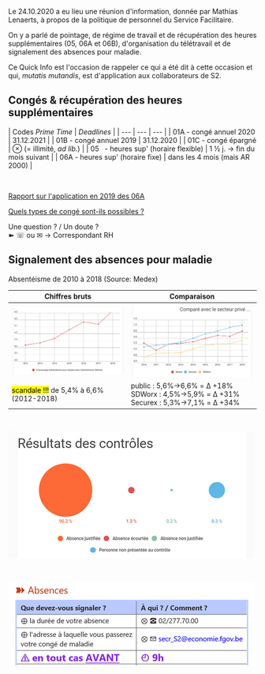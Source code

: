 <link rel="stylesheet" href="S2.css">
<link rel="stylesheet" href="foghorn2.css">

Le 24.10.2020 a eu lieu une réunion d'information, donnée par Mathias Lenaerts, à propos de la politique de personnel du Service Facilitaire.

On y a parlé de pointage, de régime de travail et de récupération des heures supplémentaires (05, 06A et 06B), d'organisation du télétravail et de signalement des absences pour maladie.

Ce Quick Info est l'occasion de rappeler ce qui a été dit à cette occasion et qui, *mutatis mutandis*, est d'application aux collaborateurs de S2.

## Congés & récupération des heures supplémentaires

| Codes *Prime Time* | *Deadlines* |
| --- | --- | --- |
| 01A - congé annuel 2020 | 31.12.2021 |
| 01B - congé annuel 2019 | 31.12.2020 |
| 01C - congé épargné | &otimes; (= illimité, *ad lib.*) |
| 05&nbsp;&nbsp; - heures sup' (horaire flexible) | 1 &half; j. &rarr; fin du mois suivant |
| 06A - heures sup' (horaire fixe) | dans les 4 mois (mais AR 2000) |

&nbsp;

[Rapport sur l'application en 2019 des 06A]()

[Quels types de congé sont-ils possibles ?]()

Une question ? / Un doute ?  
&#10173; &#9743; ou &#9993; &rarr; Correspondant RH 


## Signalement des absences pour maladie

Absentéisme de 2010 à 2018 (Source: Medex)

| Chiffres bruts | Comparaison |
| --- | --- |
| ![](evol_2012-2018.png) | ![](compa_prive-public.png) |
| <mark>scandale !!!</mark> de 5,4% à 6,6% (2012-2018) | public : 5,6%&rarr;6,6% = &Delta; +18%<br>SDWorx : 4,5%&rarr;5,9% = &Delta; +31%<br>Securex : 5,3%&rarr;7,1% = &Delta; +34% |

&nbsp;

![](resultats_2018.png)

&nbsp;

![](melding_FR.png)
